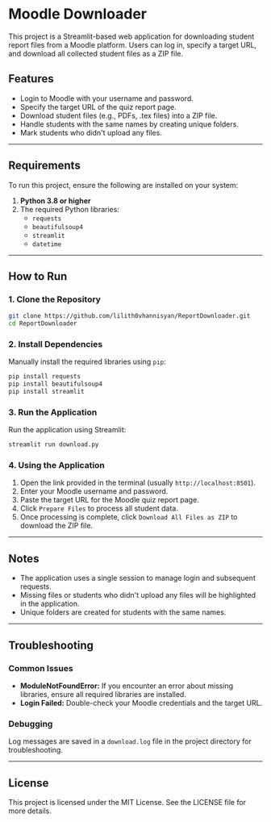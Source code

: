 # Moodle Downloader

This project is a Streamlit-based web application for downloading student report files from a Moodle platform. Users can log in, specify a target URL, and download all collected student files as a ZIP file.

## Features
- Login to Moodle with your username and password.
- Specify the target URL of the quiz report page.
- Download student files (e.g., PDFs, .tex files) into a ZIP file.
- Handle students with the same names by creating unique folders.
- Mark students who didn't upload any files.

---

## Requirements
To run this project, ensure the following are installed on your system:

1. **Python 3.8 or higher**
2. The required Python libraries:
   - `requests`
   - `beautifulsoup4`
   - `streamlit`
   - `datetime`

---

## How to Run

### 1. Clone the Repository
```bash
git clone https://github.com/lilith0vhannisyan/ReportDownloader.git
cd ReportDownloader
```

### 2. Install Dependencies
Manually install the required libraries using `pip`:

```bash
pip install requests
pip install beautifulsoup4
pip install streamlit
```

### 3. Run the Application
Run the application using Streamlit:

```bash
streamlit run download.py
```

### 4. Using the Application
1. Open the link provided in the terminal (usually `http://localhost:8501`).
2. Enter your Moodle username and password.
3. Paste the target URL for the Moodle quiz report page.
4. Click `Prepare Files` to process all student data.
5. Once processing is complete, click `Download All Files as ZIP` to download the ZIP file.

---

## Notes
- The application uses a single session to manage login and subsequent requests.
- Missing files or students who didn't upload any files will be highlighted in the application.
- Unique folders are created for students with the same names.

---

## Troubleshooting
### Common Issues
- **ModuleNotFoundError:** If you encounter an error about missing libraries, ensure all required libraries are installed.
- **Login Failed:** Double-check your Moodle credentials and the target URL.

### Debugging
Log messages are saved in a `download.log` file in the project directory for troubleshooting.

---

## License
This project is licensed under the MIT License. See the LICENSE file for more details.
